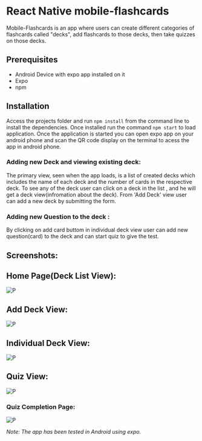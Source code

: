# React Native mobile-flashcards
Mobile-Flashcards is an app where users can create different categories of flashcards called "decks", add flashcards to those decks, then take quizzes on those decks.

## Prerequisites

- Android Device with expo app installed on it
- Expo
- npm

## Installation
Access the projects folder and run `npm install` from the command line to install the dependencies. Once installed run the command `npm start` to load application. Once the application is started you can open expo app on your android phone and scan the QR code display on the terminal to acess the app in android phone.

### Adding new Deck and viewing existing deck:
The primary view, seen when the app loads, is a list of created decks which includes the name of each deck and the number of cards in the respective deck. To see any of the deck user can click on a deck in the list , and he will get a deck view(infromation about the deck).
From 'Add Deck' view user can add a new deck by submitting the form.

### Adding new Question to the deck :
By clicking on add card buttom in individual deck view
user can add new question(card) to the deck and can start quiz to give the test.

## Screenshots:
## Home Page(Deck List View):
![P](/Screenshots/3.jpeg)

## Add Deck View:
![P](/Screenshots/4.jpeg)

## Individual Deck View:
![P](/Screenshots/5.jpeg)

## Quiz View:
![P](Screenshots/2.jpeg)

### Quiz Completion Page:
![P](/Screenshots/1.jpeg)




_Note: The app has been tested in Android using expo._


